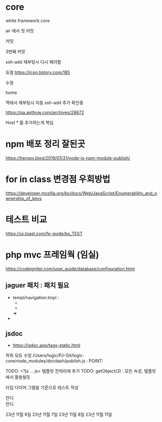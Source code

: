 # core
white framework core

air 에서 첫  커밋

커밋

3번째 커밋


ssh-add 재부팅시 다시 해야함


듀얼
https://jcon.tistory.com/185

수정

home


맥에서 재부팅시 자동 ssh-add 추가 확인중

https://qa.apthow.com/archives/28672

Host * 를 추가하는게 핵심


# npm 배포 정리 잘된곳
https://heropy.blog/2019/01/31/node-js-npm-module-publish/


# for in class 변경점 우회방법
https://developer.mozilla.org/ko/docs/Web/JavaScript/Enumerability_and_ownership_of_keys


# 테스트 비교 
https://ui.toast.com/fe-guide/ko_TEST

# php mvc 프레임웍 (임실)
https://codeigniter.com/user_guide/database/configuration.html


## jaguer 패치 : 패치 필요
- templ/navigation.tmpl : 
    + <li class="item" data-name="<?js= item.longname ?>">
    => <li class="item" data-name="-<?js= item.longname ?>">

## jsdoc
- https://jsdoc.app/tags-static.html

하위 모듀 수정
/Users/logic/PJ-Git/logic-core/node_modules/docdash/publish.js : POINT:

TODO: <?js ... js>   템플릿 전차리에 추가
TODO: getObject(3) : 모든 속성,  템플릿에서 활용될듯

타입 다이어 그램을 기준으로  테스트 작성 

잔디  
잔디  

23년 11월 6일
23년 11월 7일
23년 11월 8일
23년 11월 11일